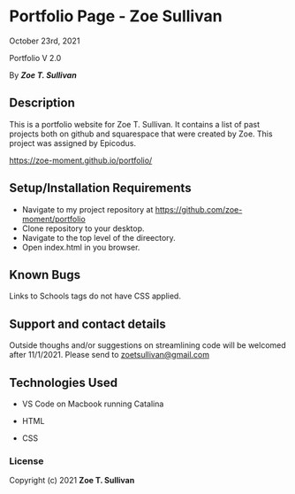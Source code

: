 # Portfolio Page - Zoe Sullivan

October 23rd, 2021

Portfolio V 2.0

By _**Zoe T. Sullivan**_

## Description

This is a portfolio website for Zoe T. Sullivan. It contains a list of past projects both on github and squarespace that were created by Zoe. This project was assigned by Epicodus.

<https://zoe-moment.github.io/portfolio/>

## Setup/Installation Requirements

* Navigate to my project repository at <https://github.com/zoe-moment/portfolio>
* Clone repository to your desktop.
* Navigate to the top level of the direectory.
* Open index.html in you browser.

## Known Bugs

Links to Schools tags do not have CSS applied.

## Support and contact details

Outside thoughs and/or suggestions on streamlining code will be welcomed after 11/1/2021.
Please send to zoetsullivan@gmail.com

## Technologies Used

* VS Code on Macbook running Catalina

* HTML

* CSS

### License

Copyright (c) 2021 **Zoe T. Sullivan**

